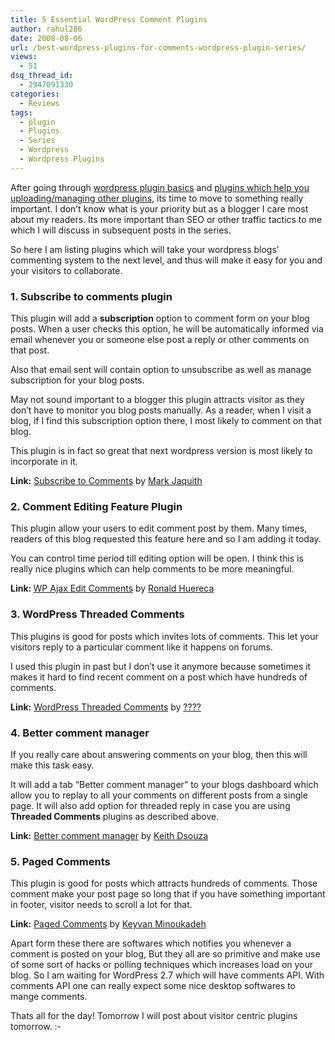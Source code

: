 ```yaml
---
title: 5 Essential WordPress Comment Plugins
author: rahul286
date: 2008-08-06
url: /best-wordpress-plugins-for-comments-wordpress-plugin-series/
views:
  - 51
dsq_thread_id:
  - 2947091330
categories:
  - Reviews
tags:
  - plugin
  - Plugins
  - Series
  - Wordpress
  - Wordpress Plugins
---
```

After going through [wordpress plugin basics][1] and [plugins which help you uploading/managing other plugins][2], its time to move to something really important. I don&#8217;t know what is your priority but as a blogger I care most about my readers. Its more important than SEO or other traffic tactics to me which I will discuss in subsequent posts in the series.

So here I am listing plugins which will take your wordpress blogs&#8217; commenting system to the next level, and thus will make it easy for you and your visitors to collaborate.

### 1. Subscribe to comments plugin

This plugin will add a **subscription** option to comment form on your blog posts. When a user checks this option, he will be automatically informed via email whenever you or someone else post a reply or other comments on that post.

Also that email sent will contain option to unsubscribe as well as manage subscription for your blog posts.

May not sound important to a blogger this plugin attracts visitor as they don&#8217;t have to monitor you blog posts manually. As a reader, when I visit a blog, if I find this subscription option there, I most likely to comment on that blog.

This plugin is in fact so great that next wordpress version is most likely to incorporate in it.

**Link:** <span style="line-height: normal"><a href="http://wordpress.org/extend/plugins/subscribe-to-comments/" onclick="_gaq.push(['_trackEvent', 'outbound-article', 'http://wordpress.org/extend/plugins/subscribe-to-comments/', 'Subscribe to Comments']);" >Subscribe to Comments</a> by<em> <span style="font-style: normal"><a href="http://txfx.net/" onclick="_gaq.push(['_trackEvent', 'outbound-article', 'http://txfx.net/', 'Mark Jaquith']);" >Mark Jaquith</a></span></em></span>

### 2. Comment Editing Feature Plugin

This plugin allow your users to edit comment post by them. Many times, readers of this blog requested this feature here and so I am adding it today.

You can control time period till editing option will be open. I think this is really nice plugins which can help comments to be more meaningful.

**Link: <span style="font-weight: normal;line-height: normal"><a href="http://wordpress.org/extend/plugins/wp-ajax-edit-comments/" onclick="_gaq.push(['_trackEvent', 'outbound-article', 'http://wordpress.org/extend/plugins/wp-ajax-edit-comments/', 'WP Ajax Edit Comments']);" >WP Ajax Edit Comments</a> by <a href="http://www.raproject.com/" onclick="_gaq.push(['_trackEvent', 'outbound-article', 'http://www.raproject.com/', 'Ronald Huereca']);" >Ronald Huereca</a> </span>**

### 3. WordPress Threaded Comments

This plugins is good for posts which invites lots of comments. This let your visitors reply to a particular comment like it happens on forums.

I used this plugin in past but I don&#8217;t use it anymore because sometimes it makes it hard to find recent comment on a post which have hundreds of comments.

**Link:** <a href="http://wordpress.org/extend/plugins/wordpress-thread-comment/" onclick="_gaq.push(['_trackEvent', 'outbound-article', 'http://wordpress.org/extend/plugins/wordpress-thread-comment/', 'WordPress Threaded Comments']);" >WordPress Threaded Comments</a> by <span style="line-height: normal"><a href="http://blog.2i2j.com/plugins/wordpress-thread-comment" onclick="_gaq.push(['_trackEvent', 'outbound-article', 'http://blog.2i2j.com/plugins/wordpress-thread-comment', '????']);" >????</a> </span>

### 4. Better comment manager

If you really care about answering comments on your blog, then this will make this task easy.

It will add a tab &#8220;Better comment manager&#8221; to your blogs dashboard which allow you to replay to all your comments on different posts from a single page. It will also add option for threaded reply in case you are using **Threaded Comments** plugins as described above.

**Link:** <a href="http://wordpress.org/extend/plugins/better-comments-manager/" onclick="_gaq.push(['_trackEvent', 'outbound-article', 'http://wordpress.org/extend/plugins/better-comments-manager/', 'Better comment manager']);" >Better comment manager</a> by <span style="line-height: normal"><a href="http://techie-buzz.com/" onclick="_gaq.push(['_trackEvent', 'outbound-article', 'http://techie-buzz.com/', 'Keith Dsouza']);" >Keith Dsouza</a></span>

### 5. Paged Comments

<span style="line-height: normal">This plugin is good for posts which attracts hundreds of comments. Those comment make your post page so long that if you have something important in footer, visitor needs to scroll a lot for that.</span>

<span style="line-height: normal"><strong>Link:</strong> <a href="http://wordpress.org/extend/plugins/paged-comments/" onclick="_gaq.push(['_trackEvent', 'outbound-article', 'http://wordpress.org/extend/plugins/paged-comments/', 'Paged Comments']);" >Paged Comments</a> by <a href="http://www.keyvan.net/" onclick="_gaq.push(['_trackEvent', 'outbound-article', 'http://www.keyvan.net/', 'Keyvan Minoukadeh']);" >Keyvan Minoukadeh</a></span>

<span style="line-height: normal">Apart form these there are softwares which notifies you whenever a comment is posted on your blog, But they all are so primitive and make use of some sort of hacks or polling techniques which increases load on your blog. So I am waiting for WordPress 2.7 which will have comments API. With comments API one can really expect some nice desktop softwares to mange comments.</span>

<span style="line-height: normal">Thats all for the day! Tomorrow I will post about visitor centric plugins tomorrow. <img src="http://devilsworkshop.org/wp-includes/images/smilies/simple-smile.png" alt=":-)" class="wp-smiley" style="height: 1em; max-height: 1em;" /></span>

 [1]: http://devilsworkshop.org/2008/08/04/introduction-wordpress-plugins-series/
 [2]: http://devilsworkshop.org/2008/08/05/plugins-to-make-ftp-clients-obsolete-wordpress-plugin-series/
